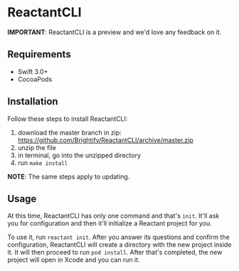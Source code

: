 # ReactantCLI

**IMPORTANT**: ReactantCLI is a preview and we'd love any feedback on it.

## Requirements

* Swift 3.0+
* CocoaPods

## Installation

Follow these steps to install ReactantCLI:
1. download the master branch in zip: https://github.com/Brightify/ReactantCLI/archive/master.zip
2. unzip the file
3. in terminal, go into the unzipped directory
4. run `make install`

**NOTE**: The same steps apply to updating.

## Usage

At this time, ReactantCLI has only one command and that's `init`. It'll ask you for configuration and then it'll initialize a Reactant project for you.

To use it, run `reactant init`. After you answer its questions and confirm the configuration, ReactantCLI will create a directory with the new project inside it. It will then proceed to run `pod install`. After that's completed, the new project will open in Xcode and you can run it.
